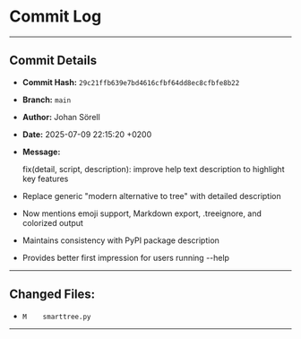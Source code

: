 # Commit Log

---

## Commit Details

- **Commit Hash:**   `29c21ffb639e7bd4616cfbf64dd8ec8cfbfe8b22`
- **Branch:**        `main`
- **Author:**        Johan Sörell
- **Date:**          2025-07-09 22:15:20 +0200
- **Message:**

  fix(detail, script, description): improve help text description to highlight key features

- Replace generic "modern alternative to tree" with detailed description
- Now mentions emoji support, Markdown export, .treeignore, and colorized output
- Maintains consistency with PyPI package description
- Provides better first impression for users running --help

---

## Changed Files:

- `M	smarttree.py`

---
